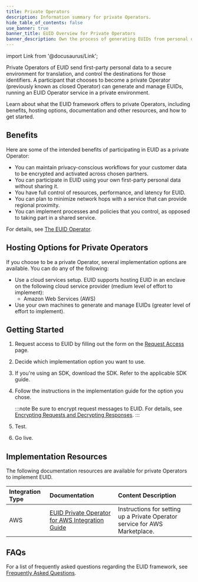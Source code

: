 ```yaml
---
title: Private Operators
description: Information summary for private Operators.
hide_table_of_contents: false
use_banner: true
banner_title: EUID Overview for Private Operators
banner_description: Own the process of generating EUIDs from personal data in a private environment.
---
```


import Link from '@docusaurus/Link';

Private Operators of EUID send first-party <Link href="../ref-info/glossary-uid#gl-personal-data">personal data</Link> to a secure environment for translation, and control the destinations for those identifiers. A participant that chooses to become a private Operator (previously known as closed Operator) can generate and manage EUIDs, running an EUID Operator service in a private environment.

Learn about what the EUID framework offers to private Operators, including benefits, hosting options, documentation and other resources, and how to get started.

## Benefits

Here are some of the intended benefits of participating in EUID as a private Operator:
- You can maintain privacy-conscious workflows for your customer data to be encrypted and activated across chosen partners.
- You can participate in EUID using your own first-party <Link href="../ref-info/glossary-uid#gl-personal-data">personal data</Link> without sharing it.
- You have full control of resources, performance, and latency for EUID.
- You can plan to minimize network hops with a service that can provide regional proximity.
- You can implement processes and policies that you control, as opposed to taking part in a shared service.

For details, see [The EUID Operator](../ref-info/ref-operators-public-private.md).

## Hosting Options for Private Operators

If you choose to be a private Operator, several implementation options are available. You can do any of the following:

- Use a cloud services setup. EUID supports hosting EUID in an <Link href="../ref-info/glossary-uid#gl-enclave">enclave</Link> on the following cloud service provider (medium level of effort to implement):
  - Amazon Web Services (AWS)
- Use your own machines to generate and manage EUIDs (greater level of effort to implement).

## Getting Started

1. Request access to EUID by filling out the form on the [Request Access](/request-access) page.
2. Decide which implementation option you want to use.
3. If you're using an SDK, download the SDK. Refer to the applicable SDK guide.
4. Follow the instructions in the implementation guide for the option you chose.

   :::note
   Be sure to encrypt request messages to EUID. For details, see [Encrypting Requests and Decrypting Responses](../getting-started/gs-encryption-decryption.md).
   :::
5. Test.
6. Go live.

## Implementation Resources

The following documentation resources are available for private Operators to implement EUID.

| Integration Type| Documentation | Content Description |
| :--- | :--- | :--- |
| AWS | [EUID Private Operator for AWS Integration Guide](../guides/operator-guide-aws-marketplace.md) | Instructions for setting up a Private Operator service for AWS Marketplace. |

## FAQs

For a list of frequently asked questions regarding the EUID framework, see [Frequently Asked Questions](../getting-started/gs-faqs.md).

